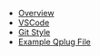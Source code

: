 - [Overview](README.md)
- [VSCode](vscode.md)
- [Git Style](gitStyle.md)
- [Example Qplug File](coding/ExampleQplug.md)